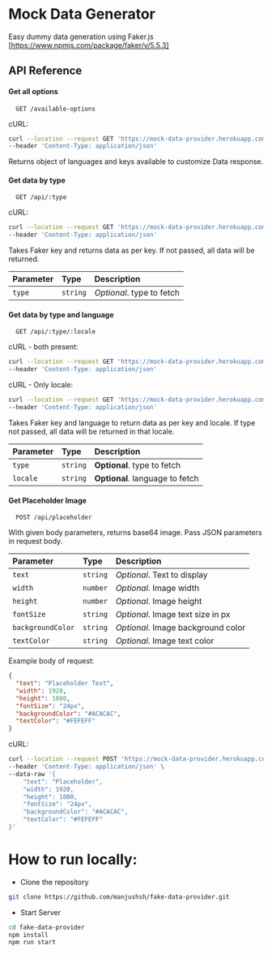 # Mock Data Generator

Easy dummy data generation using Faker.js [https://www.npmjs.com/package/faker/v/5.5.3]

## API Reference

#### Get all options

```https
  GET /available-options
```
cURL:
```bash
curl --location --request GET 'https://mock-data-provider.herokuapp.com/available-options' \
--header 'Content-Type: application/json'
```
Returns object of languages and keys available to customize Data response.


#### Get data by type

```https
  GET /api/:type
```
cURL:
```bash
curl --location --request GET 'https://mock-data-provider.herokuapp.com/api/name' \
--header 'Content-Type: application/json'
```
Takes Faker key and returns data as per key. If not passed, all data will be returned.

| Parameter | Type     | Description                 |
| :-------- | :------- | :-------------------------- |
| `type`    | `string` | *Optional*. type to fetch |

#### Get data by type and language

```https
  GET /api/:type/:locale
```
cURL - both present:
```bash
curl --location --request GET 'https://mock-data-provider.herokuapp.com/api/name/es' \
--header 'Content-Type: application/json'
```
cURL - Only locale: 
```bash
curl --location --request GET 'https://mock-data-provider.herokuapp.com/api/es' \
--header 'Content-Type: application/json'
```
Takes Faker key and language to return data as per key and locale. If type not passed, all data will be returned in that locale.

| Parameter | Type     | Description                     |
| :-------- | :------- | :------------------------------ |
| `type`    | `string` | **Optional**. type to fetch     |
| `locale`  | `string` | **Optional**. language to fetch |

#### Get Placeholder Image

```https
  POST /api/placeholder
```

With given body parameters, returns base64 image. Pass JSON parameters in request body.

| Parameter         | Type     | Description                        |
| :---------------- | :------- | :--------------------------------- |
| `text`            | `string` | _Optional_. Text to display        |
| `width`           | `number` | _Optional_. Image width            |
| `height`          | `number` | _Optional_. Image height           |
| `fontSize`        | `string` | _Optional_. Image text size in px  |
| `backgroundColor` | `string` | _Optional_. Image background color |
| `textColor`       | `string` | _Optional_. Image text color       |

Example body of request:

```json
{
  "text": "Placeholder Text",
  "width": 1920,
  "height": 1080,
  "fontSize": "24px",
  "backgroundColor": "#ACACAC",
  "textColor": "#FEFEFF"
}
```
cURL:
```bash
curl --location --request POST 'https://mock-data-provider.herokuapp.com/api/placeholder' \
--header 'Content-Type: application/json' \
--data-raw '{
    "text": "Placeholder",
    "width": 1920,
    "height": 1080,
    "fontSize": "24px",
    "backgroundColor": "#ACACAC",
    "textColor": "#FEFEFF"
}'
```


# How to run locally:

- Clone the repository

```bash
git clone https://github.com/manjushsh/fake-data-provider.git
```

- Start Server

```bash
cd fake-data-provider
npm install
npm run start
```
